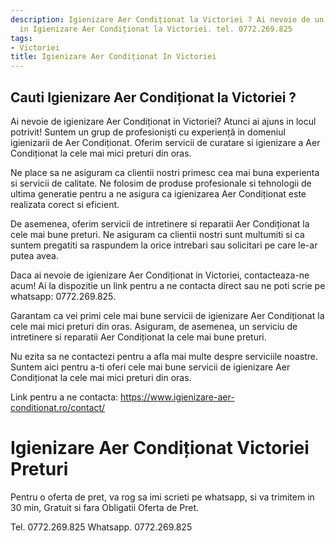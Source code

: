 ```yaml
---
description: Igienizare Aer Condiționat la Victoriei ? Ai nevoie de un profesionist
  in Igienizare Aer Condiționat la Victoriei. tel. 0772.269.825
tags:
- Victoriei
title: Igienizare Aer Condiționat In Victoriei
---
```



## Cauti Igienizare Aer Condiționat la Victoriei ?

Ai nevoie de igienizare Aer Condiționat in Victoriei? Atunci ai ajuns in locul potrivit! Suntem un grup de profesioniști cu experiență in domeniul igienizarii de Aer Condiționat. Oferim servicii de curatare si igienizare a Aer Condiționat la cele mai mici preturi din oras.

Ne place sa ne asiguram ca clientii nostri primesc cea mai buna experienta si servicii de calitate. Ne folosim de produse profesionale si tehnologii de ultima generatie pentru a ne asigura ca igienizarea Aer Condiționat este realizata corect si eficient.

De asemenea, oferim servicii de intretinere si reparatii Aer Condiționat la cele mai bune preturi. Ne asiguram ca clientii nostri sunt multumiti si ca suntem pregatiti sa raspundem la orice intrebari sau solicitari pe care le-ar putea avea.

Daca ai nevoie de igienizare Aer Condiționat in Victoriei, contacteaza-ne acum! 
Ai la dispozitie un link pentru a ne contacta direct sau ne poti scrie pe whatsapp: 0772.269.825.

Garantam ca vei primi cele mai bune servicii de igienizare Aer Condiționat la cele mai mici preturi din oras. Asiguram, de asemenea, un serviciu de intretinere si reparatii Aer Condiționat la cele mai bune preturi. 

Nu ezita sa ne contactezi pentru a afla mai multe despre serviciile noastre. Suntem aici pentru a-ti oferi cele mai bune servicii de igienizare Aer Condiționat la cele mai mici preturi din oras. 

Link pentru a ne contacta: https://www.igienizare-aer-conditionat.ro/contact/

# Igienizare Aer Condiționat Victoriei Preturi
Pentru o oferta de pret, va rog sa imi scrieti pe whatsapp, si va trimitem in 30 min, Gratuit si fara Obligatii Oferta de Pret.

Tel. 0772.269.825
Whatsapp. 0772.269.825